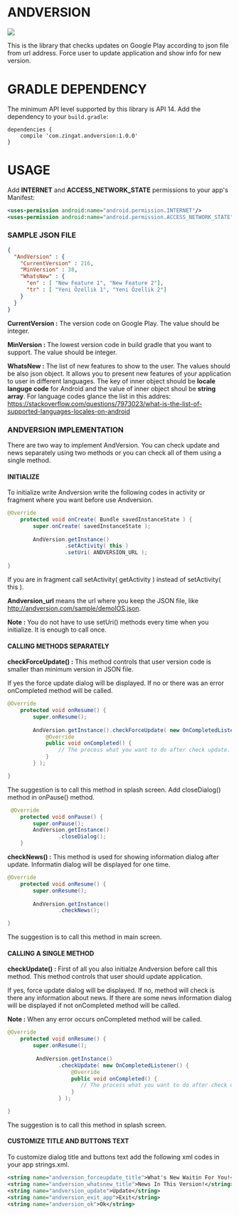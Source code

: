 # ANDVERSION
<p align="start">
  <a target="_blank" href="https://android-arsenal.com/api?level=8"><img src="https://img.shields.io/badge/API-14%2B-orange.svg"></a>

</p>
This is the library that checks updates on Google Play according to json file from url address.
Force user to update application and show info for new version.

# GRADLE DEPENDENCY
The minimum API level supported by this library is API 14. 
Add the dependency to your `build.gradle`:

```Gradle
dependencies {
    compile 'com.zingat.andversion:1.0.0'
}
```

# USAGE
Add **INTERNET** and **ACCESS_NETWORK_STATE** permissions to your app's Manifest:
```xml
<uses-permission android:name="android.permission.INTERNET"/>
<uses-permission android:name="android.permission.ACCESS_NETWORK_STATE"/>
```

### SAMPLE JSON FILE
```json
{
  "AndVersion" : {
    "CurrentVersion" : 216,
    "MinVersion" : 38,
    "WhatsNew" : {
      "en" : [ "New Feature 1", "New Feature 2"],
      "tr" : [ "Yeni Özellik 1", "Yeni Özellik 2"]
    }
  }
}

```
**CurrentVersion :** The version code on Google Play. The value should be integer.

**MinVersion :** The lowest version code in build gradle that you want to support. The value should be integer.

**WhatsNew :** The list of new features to show to the user. The values should be also json object. It allows you to present new features of your application to user in different languages.
The key of inner object should be **locale languge code** for Android and the value of inner object shoul be **string array**. For language codes glance the list in this addres: 
https://stackoverflow.com/questions/7973023/what-is-the-list-of-supported-languages-locales-on-android

### ANDVERSION IMPLEMENTATION

There are two way to implement AndVersion. You can check update and news separately using two methods or you can check all of them using a single method.

#### INITIALIZE

To initialize write Andversion write the following codes in activity or fragment where you want before use Andversion.
```java
@Override
    protected void onCreate( Bundle savedInstanceState ) {
        super.onCreate( savedInstanceState );
        
        AndVersion.getInstance()
                  .setActivity( this )
                  .setUri( ANDVERSION_URL );
          
}
```
If you are in fragment call setActivity( getActivity ) instead of setActivity( this ). 

**Andversion_url** means the url where you keep the JSON file, like http://andversion.com/sample/demoIOS.json.

**Note :** You do not have to use setUri() methods every time when you initialize. It is enough to call once.

#### CALLING METHODS SEPARATELY

**checkForceUpdate() :** This method controls that user version code is smaller than minimum version in JSON file. 

If yes the force update dialog will be displayed. If no or there was an error onCompleted method will be called.


```java
@Override
    protected void onResume() {
        super.onResume();
        
        AndVersion.getInstance().checkForceUpdate( new OnCompletedListener() {
            @Override
            public void onCompleted() {
                // The process what you want to do after check update.
            }
        } );

}
```
The suggestion is to call this method in splash screen. 
Add closeDialog() method in onPause() method.

```java
 @Override
    protected void onPause() {
        super.onPause();
        AndVersion.getInstance()
                .closeDialog();
    }
```

**checkNews() :** This method is used for showing information dialog after update. Informatin dialog will be displayed for one time.


```java
@Override
    protected void onResume() {
        super.onResume();
        
        AndVersion.getInstance()
                .checkNews();

}
```
The suggestion is to call this method in main screen.

#### CALLING A SINGLE METHOD

**checkUpdate() :** First of all you also initialze Andversion before call this method. 
This method controls that user should update application. 

If yes, force update dialog will be displayed. If no, method will check is there any information about news. 
If there are some news information dialog will be displayed if not onCompleted method will be called.

**Note :** When any error occurs onCompleted method will be called. 

```java
@Override
    protected void onResume() {
        super.onResume();
        
         AndVersion.getInstance()
                .checkUpdate( new OnCompletedListener() {
                    @Override
                    public void onCompleted() {
                       // The process what you want to do after check update.
                    }
                } );

}
```
The suggestion is to call this method in splash screen. 

#### CUSTOMIZE TITLE AND BUTTONS TEXT

To customize dialog title and buttons text add the following xml codes in your app strings.xml.

```xml
<string name="andversion_forceupdate_title">What's New Waitin For You!</string>
<string name="andversion_whatsnew_title">News In This Version!</string>
<string name="andversion_update">Update</string>
<string name="andversion_exit_app">Exit</string>
<string name="andversion_ok">Ok</string>
```

